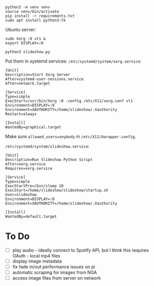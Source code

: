 ```
python3 -m venv venv
source venv/bin/activate
pip install -r requirements.txt
sudo apt install python3-tk
```

Ubuntu server:
```
sudo Xorg :0 vt1 &
export DISPLAY=:0

python3 slideshow.py
```

Put them in systemd services:
`/etc/systemd/system/xorg.service`:
```
[Unit]
Description=Start Xorg Server
After=systemd-user-sessions.service
After=network.target

[Service]
Type=simple
ExecStart=/usr/bin/Xorg :0 -config /etc/X11/xorg.conf vt1
Environment=DISPLAY=:0
Environment=XAUTHORITY=/home/slideshow/.Xauthority
Restart=always

[Install]
WantedBy=graphical.target
```
Make sure `allowed_users=anybody` in `/etc/X11/Xwrapper.config`.

`/etc/systemd/system/slideshow.service`:
```
[Unit]
Description=Run Slideshow Python Script
After=xorg.service
Requires=xorg.service

[Service]
Type=simple
ExecStartPre=/bin/sleep 10
ExecStart=/home/slideshow/slideshow/startup.sh
User=slideshow
Environment=DISPLAY=:0
Environment=XAUTHORITY=/home/slideshow/.Xauthority

[Install]
WantedBy=default.target
```

# To Do

- [ ] play audio
      - ideally connect to Spotify API, but I think this requires OAuth
      - local mp4 files
- [ ] display image metadata
- [ ] fix fade in/out performance issues on pi
- [ ] automatic scraping for images from NGA
- [ ] access image files from server on network
